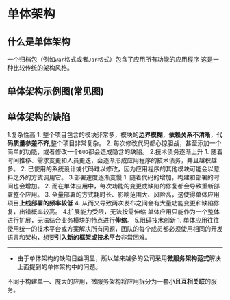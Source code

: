 # 单体架构

## 什么是单体架构

 一个归档包（例如`war`格式或者`Jar`格式）包含了应用所有功能的应用程序
 这是一种比较传统的架构风格。

## 单体架构示例图(常见图)

## 单体架构的缺陷

1.复杂性高
    1. 整个项目包含的模块非常多，模块的**边界模糊**，**依赖关系不清晰**，**代码质量参差不齐**,整个项目非常复杂。
    2. 每次修改代码都心惊胆战，甚至添加一个简单的功能，或者修改一个`BUG`都会造成隐含的缺陷。
2.技术债务逐渐上升
    1. 随着时间推移、需求变更和人员更迭，会逐渐形成应用程序的技术债务，并且越积越多。
    2. 已使用的系统设计或代码难以修改，因为应用程序的其他模块可能会以意料之外的方式调用它。
3.部署速度逐渐变慢
    1. 随着代码的增加，构建和部署的时间也会增加。
    2. 而在单体应用中，每次功能的变更或缺陷的修复都会导致重新部署整个应用。
    3. 全量部署的方式耗时长、影响范围大、风险高，这使得单体应用项目**上线部署的频率较低**
    4. 从而又导致两次发布之间会有大量功能变更和缺陷修复，出错概率较高。
4.扩展能力受限，无法按需伸缩
    单体应用只能作为一个整体进行扩展，无法结合业务模块的特点进行**伸缩**。
5.阻碍技术创新
    1. 单体应用往往使用统一的技术平台或方案解决所有问题，团队的每个成员都必须使用相同的开发语言和架构，想要**引入新的框架或技术平台**非常困难。

---

- 由于单体架构的缺陷日益明显，所以越来越多的公司采用**微服务架构范式**解决上面提到的单体架构中的问题。

不同于构建单一、庞大的应用，微服务架构将应用拆分为一套**小且互相关联**的服务。
